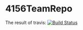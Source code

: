 # 4156TeamRepo
The result of travis: [![Build Status](https://travis-ci.com/4156Team/4156TeamRepo.svg?branch=main)](https://travis-ci.com/4156Team/4156TeamRepo)